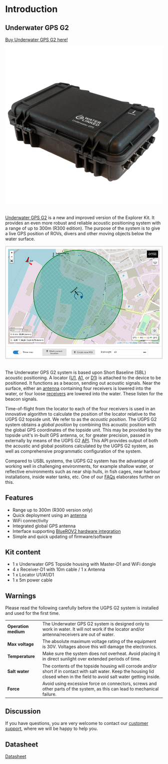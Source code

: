 # Introduction

## Underwater GPS G2

[Buy Underwater GPS G2 here!](https://waterlinked.com/product/underwater-gps-g2/)

<div style="text-align: center;"><img src="../../img/UGPS_G2_Pelicase_Top_1600_web.jpg" style="width: 550px;"></div><br>

[Underwater GPS G2](https://www.waterlinked.com/underwater-gps) is a new and improved version of the Explorer Kit. It provides an even more robust and reliable acoustic positioning system with a range of up to 300m (R300 edition). The purpose of the system is to give a live GPS position of ROVs, divers and other moving objects below the water surface.

<div style="text-align: center;"><img src="../../img/gui_global_position_r300.png" style="width: 750px;" title="GUI Example"></div><br>

The Underwater GPS G2 system is based upon Short Baseline (SBL) acoustic positioning. A locator ([U1](../locators/locator-u1), [A1](../locators/locator-a1), or [D1](../locators/locator-d1)) is attached to the device to be positioned. It functions as a beacon, sending out acoustic signals. Near the surface, either an [antenna](antenna) containing four receivers is lowered into the water, or four loose [receivers](../receiver-d1) are lowered into the water. These listen for the beacon signals.

Time-of-flight from the locator to each of the four receivers is used in an innovative algorithm to calculate the position of the locator relative to the UGPS G2 topside unit. We refer to as the _acoustic position_. The UGPS G2 system obtains a _global position_ by combining this acoustic position with the global GPS coordinates of the topside unit. This may be provided by the topside unit's in-built GPS antenna, or, for greater precision, passed in externally by means of the UGPS G2 [API](../integration/api). This API provides output of both the acoustic and global positions calculated by the UGPS G2 system, as well as comprehensive programmatic configuration of the system.

Compared to USBL systems, the UGPS G2 system has the advantage of working well in challenging environments, for example shallow water, or reflective environments such as near ship hulls, in fish cages, near harbour installations, inside water tanks, etc. One of our [FAQs](https://support.waterlinked.com/en/knowledge/why-choose-ugps-g2-over-a-usbl-system) elaborates further on this.

## Features

* Range up to 300m (R300 version only)
* Quick deployment using an [antenna](antenna.md)
* WiFi connectivity
* Integrated global GPS antenna
* Interface supporting [BlueROV2 hardware integration](../integration/bluerov-integration)
* Simple and quick updating of firmware/software

## Kit content

* 1 x Underwater GPS Topside housing with Master-D1 and WiFi dongle
* 4 x Receiver-D1 with 10m cable / 1 x Antenna
* 1 x Locator U1/A1/D1
* 1 x 5m power cable

## Warnings

Please read the following carefully before the UGPS G2 system is installed and used for the first time.

|                     |                     |
| ------------------- |:------------------- |
| **Operation medium** | The Underwater GPS G2 system is designed only to work in water. It will not work if the locator and/or antenna/receivers are out of water. |
| **Max voltage** | The absolute maximum voltage rating of the equipment is 30V. Voltages above this will damage the electronics. |
| **Temperature** | Make sure the system does not overheat. Avoid placing it in direct sunlight over extended periods of time. |
| **Salt water** | The contents of the topside housing will corrode and/or short if in contact with salt water. Keep the housing lid closed when in the field to avoid salt water getting inside. |
| **Force** | Avoid using excessive force on connectors, screws and other parts of the system, as this can lead to mechanical failure. |


## Discussion

If you have questions, you are very welcome to contact our [customer support](https://support.waterlinked.com/en/knowledge), where we will be happy to help you.

## Datasheet

[Datasheet](https://www.waterlinked.com/hubfs/Product_Assets/UGPS_G2/W-MK-21025-1_G2.pdf)
